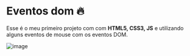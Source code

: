 # Eventos dom :fire:

Esse é o meu primeiro projeto com com **HTML5, CSS3, JS** e utilizando alguns eventos de mouse com os eventos DOM.



![image](https://user-images.githubusercontent.com/69824782/103176713-da2f8e80-4852-11eb-83e1-dcfecaf5b7a7.png)